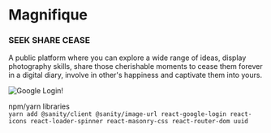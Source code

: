# Magnifique
### SEEK SHARE CEASE

A public platform where you can explore a wide range of ideas, display photography skills, share those cherishable moments to cease them forever in a digital diary, involve in other's happiness and captivate them into yours.  

![Google Login!](/public/loginPage.png "Login using Google")

npm/yarn libraries   
``` yarn add @sanity/client @sanity/image-url react-google-login react-icons react-loader-spinner react-masonry-css react-router-dom uuid ```

